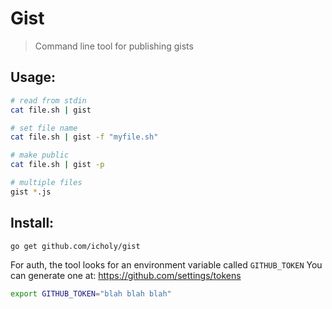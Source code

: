 # Gist

> Command line tool for publishing gists

## Usage:

``` sh
# read from stdin
cat file.sh | gist

# set file name
cat file.sh | gist -f "myfile.sh"

# make public
cat file.sh | gist -p

# multiple files
gist *.js
```

## Install:

``` sh
go get github.com/icholy/gist
```

For auth, the tool looks for an environment variable called `GITHUB_TOKEN`
You can generate one at: https://github.com/settings/tokens

``` sh
export GITHUB_TOKEN="blah blah blah"
```

